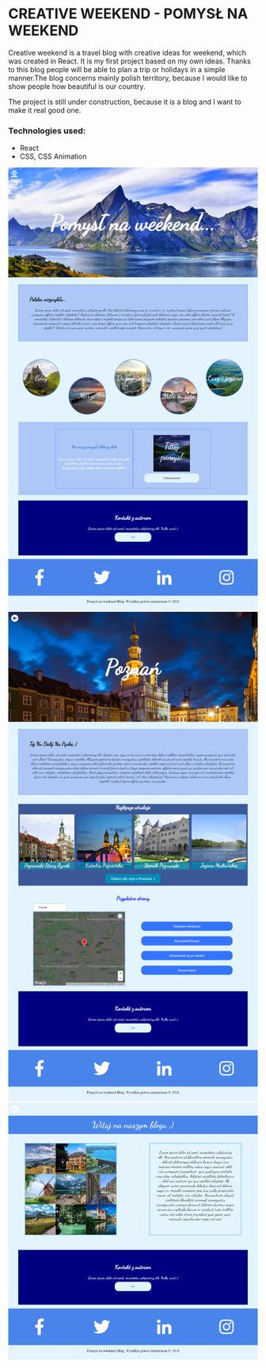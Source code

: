 
# CREATIVE WEEKEND - POMYSŁ NA WEEKEND

Creative weekend is a travel blog with creative ideas for weekend, which was created in React. It is my first project based on my own ideas. Thanks to this blog people will be able to plan a trip or holidays in a simple manner.The blog concerns mainly polish territory, because I would like to show people how beautiful is our country.

The project is still under construction, because it is a blog and I want to make it real good one.

### Technologies used:
* React
* CSS, CSS Animation


![](./images/creative.png) 
![](./images/poznan.png) 
![](./images/oNas.png) 










































 





